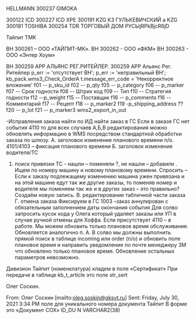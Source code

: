 HELLMANN 300237 GIMOKA

300122 ICD
300227 ICD XPE
300191 KZG КЗ ГУЛЬКЕВИЧСКИЙ а KZG
300181 TOSHIBA 
300254 TDR ТОРГОВЫЙ ДОМ РУСЬljRPkBjcR6jD

Тайпит TMK

ВН 300261 – ООО «ТАЙПИТ-МК».
ВН 300262 - ООО «ФКМ» 
ВН 300263 - ООО «Энтер Хоум»

ВН 300259 АРР АЛЬЯНС РЕГ.РИТЕЙЛЕР.
300259 АРР Альянс Рег. Ритейлер
p_err := 'отсутствует ВН';
p_err := 'неправильный ВН';
kb_pack.wms3_Check_OrderA
t.message_err_code = 'Некорректное вложение'
f01 -- p_sku_id
f02 -- p_qty
f05 -- p_category
f06 -- p_marker
f07 -- Срок годности
f08      -- Штрих код
f09 -- Тип
f10 -- Стратегия годности
f12 --p_weight
f15 -- Поставщик
f16 -- p_comments f16 -- Комментарий
f17 -- Рецепт
f18 -- p_marker2
f19 -p_shipping_address ??
f20 -- p_lot
f21 -- p_marker3
wms2_export_in_out

-Исправления заказа
найти по ИД найти заказ в ГС
Если в заказе ГС нет события 4110 то для всех случаев А,Б,В редактирования можно обновлять информацию в WMS посредством стандартной обработки заказа по шлюзу. 
А. заголовок изменение планового времени п/о. 4101/4103 – фиксация планового времени
Б. заголовок изменение водителя/ТС
1. поиск привязки  ТС - нашли – поменяли ?, не нашли – добавили . Ищем по номеру машину и новому плановому времени. Спросить – Если к заказу подлежащему изменению машина ужен привязана и на этой машине едут так же другие заказы,  то поменяв номер и водителя мы поменяем так же и в других заказ – это правильно? Создаём новую запись.
В. редактирование табличной части заказа
 Г. отмена заказа
Фиксируем в ГС 1003 –заказ аннулирован с обязательным заполнением даты окончания события
Для солво запросить кусок кода у Олега который удаляет заказы или УП в случае ручной отмены для Хоффа.
Если присутствует 4110 – в работе. Мы можем обновить только плановое время обслуживания.
Обновляется аналогично п. А.  В солво мы должны выполнить прямой поиск в таблице incoming или order (п/о) и обновить поле плановое время и направить уведомление по почте менеджеру ЗМ что обновлено только плановое время. Обновление остальных параметров невозможно.


Дивизион Тайпит (номенклатура) кладем в поле «Сертификат» 
 При передаче в таблице  kb_t_article это поле str_sert

Олег Соскин. 



From: Олег Соскин [mailto:oleg.soskin@gksvt.ru] 
Sent: Friday, July 30, 2021 3:34 PM
поле для уникального номера документа Тайпит
В форме это «Документ СОХ»
ID_DU  N            VARCHAR2(38)
